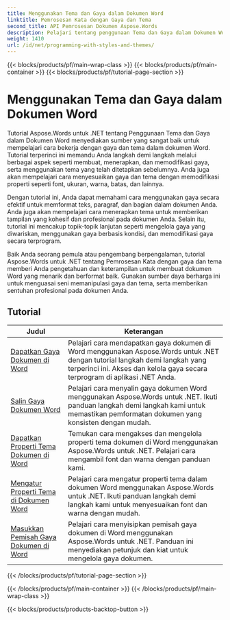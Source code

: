 ```yaml
---
title: Menggunakan Tema dan Gaya dalam Dokumen Word
linktitle: Pemrosesan Kata dengan Gaya dan Tema
second_title: API Pemrosesan Dokumen Aspose.Words
description: Pelajari tentang penggunaan Tema dan Gaya dalam Dokumen Word dengan Aspose.Words untuk .NET. Pelajari cara membuat, menerapkan, dan menyesuaikan gaya dan tema dalam dokumen Word Anda dengan tutorial langkah demi langkah dan contoh kode C#.
weight: 1410
url: /id/net/programming-with-styles-and-themes/
---
```


{{< blocks/products/pf/main-wrap-class >}}
{{< blocks/products/pf/main-container >}}
{{< blocks/products/pf/tutorial-page-section >}}

# Menggunakan Tema dan Gaya dalam Dokumen Word

Tutorial Aspose.Words untuk .NET tentang Penggunaan Tema dan Gaya dalam Dokumen Word menyediakan sumber yang sangat baik untuk mempelajari cara bekerja dengan gaya dan tema dalam dokumen Word. Tutorial terperinci ini memandu Anda langkah demi langkah melalui berbagai aspek seperti membuat, menerapkan, dan memodifikasi gaya, serta menggunakan tema yang telah ditetapkan sebelumnya. Anda juga akan mempelajari cara menyesuaikan gaya dan tema dengan memodifikasi properti seperti font, ukuran, warna, batas, dan lainnya.

Dengan tutorial ini, Anda dapat memahami cara menggunakan gaya secara efektif untuk memformat teks, paragraf, dan bagian dalam dokumen Anda. Anda juga akan mempelajari cara menerapkan tema untuk memberikan tampilan yang kohesif dan profesional pada dokumen Anda. Selain itu, tutorial ini mencakup topik-topik lanjutan seperti mengelola gaya yang diwariskan, menggunakan gaya berbasis kondisi, dan memodifikasi gaya secara terprogram.

Baik Anda seorang pemula atau pengembang berpengalaman, tutorial Aspose.Words untuk .NET tentang Pemrosesan Kata dengan gaya dan tema memberi Anda pengetahuan dan keterampilan untuk membuat dokumen Word yang menarik dan berformat baik. Gunakan sumber daya berharga ini untuk menguasai seni memanipulasi gaya dan tema, serta memberikan sentuhan profesional pada dokumen Anda.

 ## Tutorial
| Judul | Keterangan |
| --- | --- |
| [Dapatkan Gaya Dokumen di Word](./access-styles/) | Pelajari cara mendapatkan gaya dokumen di Word menggunakan Aspose.Words untuk .NET dengan tutorial langkah demi langkah yang terperinci ini. Akses dan kelola gaya secara terprogram di aplikasi .NET Anda. |
| [Salin Gaya Dokumen Word](./copy-styles/) | Pelajari cara menyalin gaya dokumen Word menggunakan Aspose.Words untuk .NET. Ikuti panduan langkah demi langkah kami untuk memastikan pemformatan dokumen yang konsisten dengan mudah. |
| [Dapatkan Properti Tema Dokumen di Word](./get-theme-properties/) | Temukan cara mengakses dan mengelola properti tema dokumen di Word menggunakan Aspose.Words untuk .NET. Pelajari cara mengambil font dan warna dengan panduan kami. |
| [Mengatur Properti Tema di Dokumen Word](./set-theme-properties/) | Pelajari cara mengatur properti tema dalam dokumen Word menggunakan Aspose.Words untuk .NET. Ikuti panduan langkah demi langkah kami untuk menyesuaikan font dan warna dengan mudah. |
| [Masukkan Pemisah Gaya Dokumen di Word](./insert-style-separator/) | Pelajari cara menyisipkan pemisah gaya dokumen di Word menggunakan Aspose.Words untuk .NET. Panduan ini menyediakan petunjuk dan kiat untuk mengelola gaya dokumen. |
{{< /blocks/products/pf/tutorial-page-section >}}

{{< /blocks/products/pf/main-container >}}
{{< /blocks/products/pf/main-wrap-class >}}

{{< blocks/products/products-backtop-button >}}
